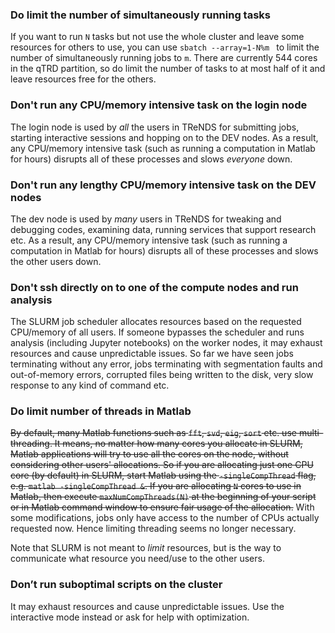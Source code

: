 ### Do limit the number of simultaneously running tasks

If you want to run `N` tasks but not use the whole cluster and leave
some resources for others to use, you can use
`sbatch --array=1-N%m `<job submission script> to limit the number of
simultaneously running jobs to `m`. There are currently 544 cores in the
qTRD partition, so do limit the number of tasks to at most half of it
and leave resources free for the others.

### Don't run any CPU/memory intensive task on the login node

The login node is used by *all* the users in TReNDS for submitting jobs,
starting interactive sessions and hopping on to the DEV nodes. As a
result, any CPU/memory intensive task (such as running a computation in
Matlab for hours) disrupts all of these processes and slows *everyone*
down.

### Don't run any lengthy CPU/memory intensive task on the DEV nodes

The dev node is used by *many* users in TReNDS for tweaking and
debugging codes, examining data, running services that support research
etc. As a result, any CPU/memory intensive task (such as running a
computation in Matlab for hours) disrupts all of these processes and
slows the other users down.

### Don't ssh directly on to one of the compute nodes and run analysis

The SLURM job scheduler allocates resources based on the requested
CPU/memory of all users. If someone bypasses the scheduler and runs
analysis (including Jupyter notebooks) on the worker nodes, it may
exhaust resources and cause unpredictable issues. So far we have seen
jobs terminating without any error, jobs terminating with segmentation
faults and out-of-memory errors, corrupted files being written to the
disk, very slow response to any kind of command etc.

### Do limit number of threads in Matlab

~~By default, many Matlab functions such as `fft`, `svd`, `eig`, `sort`
etc. use multi-threading. It means, no matter how many cores you
allocate in SLURM, Matlab applications will try to use all the cores on
the node, without considering other users' allocations. So if you are
allocating just one CPU core (by default) in SLURM, start Matlab using
the `-singleCompThread` flag, e.g. `matlab -singleCompThread &`. If you
are allocating `N` cores to use in Matlab, then execute
`maxNumCompThreads(N)` at the beginning of your script or in Matlab
command window to ensure fair usage of the allocation.~~ With some
modifications, jobs only have access to the number of CPUs actually
requested now. Hence limiting threading seems no longer necessary.

Note that SLURM is not meant to *limit* resources, but is the way to
communicate what resource you need/use to the other users.

### Don’t run suboptimal scripts on the cluster

It may exhaust resources and cause unpredictable issues. Use the
interactive mode instead or ask for help with optimization.